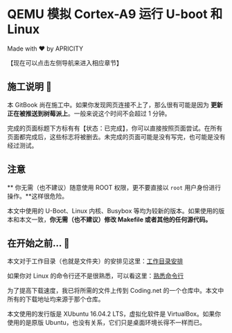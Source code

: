 # QEMU 模拟 Cortex-A9 运行 U-boot 和 Linux

Made with ❤️ by APRICITY

【现在可以点击左侧导航来进入相应章节】


## 施工说明 🚧

本 GitBook 尚在施工中。如果你发现网页连接不上了，那么很有可能是因为 **更新正在被推送到树莓派上**。一般来说这个时间不会超过 1 分钟。

完成的页面标题下方标有有【状态：已完成】，你可以直接按照页面尝试。在所有页面都完成后，这些标志将被删去。未完成的页面可能是没有写完，也可能是没有经过测试。


## 注意

** 你无需（也不建议）随意使用 ROOT 权限，更不要直接以 `root` 用户身份进行操作。**这样很危险。

本文中使用的 U-Boot、Linux 内核、Busybox 等均为较新的版本。如果使用的版本和本文一致，**你无需（也不建议）修改 Makefile 或者其他的任何源代码。**


## 在开始之前... 🤔

本文对于工作目录（也就是文件夹）的安排见这里：[工作目录安排](appendix/workspace-structure.md)

如果你对 Linux 的命令行还不是很熟悉，可以看这里：[熟悉命令行](appendix/intro-commandline.md)

为了提高下载速度，我已将所需的文件上传到 Coding.net 的一个仓库中。本文中所有的下载地址均来源于那个仓库。

本文使用的发行版是 XUbuntu 16.04.2 LTS，虚拟化软件是 VirtualBox。如果你使用的是原版 Ubuntu，也没有关系，它们只是桌面环境长得不一样而已。

